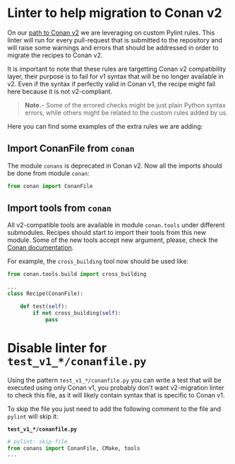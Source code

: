 Linter to help migration to Conan v2
====================================

<!-- toc -->
<!-- endToc -->

On our [path to Conan v2](v2_roadmap.md) we are leveraging on custom Pylint rules. This
linter will run for every pull-request that is submitted to the repository and will
raise some warnings and errors that should be addressed in order to migrate the
recipes to Conan v2.

It is important to note that these rules are targetting Conan v2 compatibility layer, their
purpose is to fail for v1 syntax that will be no longer available in v2. Even if the syntax
if perfectly valid in Conan v1, the recipe might fail here because it is not v2-compliant.

> **Note.-** Some of the errored checks might be just plain Python syntax errors, while
> others might be related to the custom rules added by us.

Here you can find some examples of the extra rules we are adding:

## Import ConanFile from `conan`

The module `conans` is deprecated in Conan v2. Now all the imports should be done from
module `conan`:

```python
from conan import ConanFile
```

## Import tools from `conan`

All v2-compatible tools are available in module `conan.tools` under different submodules. Recipes
should start to import their tools from this new module. Some of the new tools accept new 
argument, please, check the [Conan documentation](https://docs.conan.io/en/latest/reference/conanfile/tools.html).

For example, the `cross_building` tool now should be used like:

```python
from conan.tools.build import cross_building

...
class Recipe(ConanFile):

    def test(self):
        if not cross_building(self):
            pass
```

# Disable linter for `test_v1_*/conanfile.py`

Using the pattern `test_v1_*/conanfile.py` you can write a test that will be executed using only Conan v1,
you probably don't want v2-migration linter to check this file, as it will likely contain syntax that is
specific to Conan v1.

To skip the file you just need to add the following comment to the file and `pylint` will skip it:

**`test_v1_*/conanfile.py`**
```python
# pylint: skip-file
from conans import ConanFile, CMake, tools
...
```